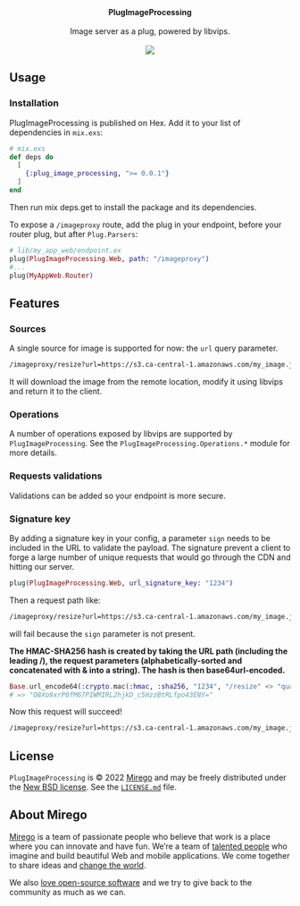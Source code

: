 <div align="center">
  <strong>PlugImageProcessing</strong>
  <br /><br />
  Image server as a plug, powered by libvips.
  <br /><br />
  <a href="https://hex.pm/packages/plug_image_processing"><img src="https://img.shields.io/hexpm/v/plug_image_processing.svg" /></a>
</div>

## Usage

### Installation

PlugImageProcessing is published on Hex. Add it to your list of dependencies in `mix.exs`:

```elixir
# mix.exs
def deps do
  [
    {:plug_image_processing, ">= 0.0.1"}
  ]
end
```

Then run mix deps.get to install the package and its dependencies.

To expose a `/imageproxy` route, add the plug in your endpoint, before your router plug, but after `Plug.Parsers`:

```elixir
# lib/my_app_web/endpoint.ex
plug(PlugImageProcessing.Web, path: "/imageproxy")
#...
plug(MyAppWeb.Router)
```

## Features

### Sources

A single source for image is supported for now: the `url` query parameter.

```sh
/imageproxy/resize?url=https://s3.ca-central-1.amazonaws.com/my_image.jpg&width=300
```

It will download the image from the remote location, modify it using libvips and return it to the client.

### Operations

A number of operations exposed by libvips are supported by `PlugImageProcessing`. See the `PlugImageProcessing.Operations.*` module for more details.

### Requests validations

Validations can be added so your endpoint is more secure.

### Signature key

By adding a signature key in your config, a parameter `sign` needs to be included in the URL to validate the payload.
The signature prevent a client to forge a large number of unique requests that would go through the CDN and hitting our server.

```elixir
plug(PlugImageProcessing.Web, url_signature_key: "1234")
```

Then a request path like:

```sh
/imageproxy/resize?url=https://s3.ca-central-1.amazonaws.com/my_image.jpg&width=300&quality=60
```

will fail because the `sign` parameter is not present.

**The HMAC-SHA256 hash is created by taking the URL path (including the leading /), the request parameters (alphabetically-sorted and concatenated with & into a string). The hash is then base64url-encoded.**

```elixir
Base.url_encode64(:crypto.mac(:hmac, :sha256, "1234", "/resize" <> "quality=60&url=https://s3.ca-central-1.amazonaws.com/my_image.jpg&width=300"))
# => "O8Xo9xrP0fM67PIWMIRL2hjkD_c5HzzBtRLfpo43ENY="
```

Now this request will succeed!

```sh
/imageproxy/resize?url=https://s3.ca-central-1.amazonaws.com/my_image.jpg&width=300&quality=60&sign=O8Xo9xrP0fM67PIWMIRL2hjkD_c5HzzBtRLfpo43ENY=
```

## License

`PlugImageProcessing` is © 2022 [Mirego](https://www.mirego.com) and may be freely distributed under the [New BSD license](http://opensource.org/licenses/BSD-3-Clause). See the [`LICENSE.md`](https://github.com/simonprev/plug_image_processing/blob/master/LICENSE.md) file.

## About Mirego

[Mirego](https://www.mirego.com) is a team of passionate people who believe that work is a place where you can innovate and have fun. We’re a team of [talented people](https://life.mirego.com) who imagine and build beautiful Web and mobile applications. We come together to share ideas and [change the world](http://www.mirego.org).

We also [love open-source software](https://open.mirego.com) and we try to give back to the community as much as we can.
